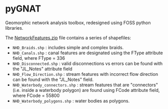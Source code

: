 # pyGNAT
Geomorphic network analysis toolbox, redesigned using FOSS python libraries.

The [NetworkFeatures.zip](https://github.com/SouthForkResearch/pyGNAT/raw/master/NetworkFeatures.zip) file contains a series of shapefiles:
- `NHD_Braids.shp` : includes simple and complex braids.
- `NHD_Canals.shp` : canal features are designated using the FType attribute field, where FType = 336
- `NHD_Disconnected.shp` : valid disconnections vs errors can be found with the "JL_Notes" attribute field
- `NHD_Flow_Direction.shp` : stream features with incorrect flow direction can be found with the "JL_Notes" field.
- `NHD_Waterbody_connectors.shp` : stream features that are "connectors" (i.e. inside a waterbody polygon) are found using FCode attribute field, where FCode = 55800
- `NHD_Waterbody_polygons.shp` : water bodies as polygons.

